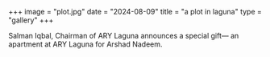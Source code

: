 +++
image = "plot.jpg"
date = "2024-08-09"
title = "a plot in laguna"
type = "gallery"
+++

Salman Iqbal, Chairman of ARY Laguna announces a special gift— an apartment at ARY Laguna for Arshad Nadeem.
